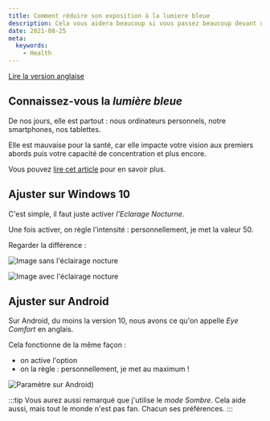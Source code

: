 ```yaml
---
title: Comment réduire son exposition à la lumiere bleue
description: Cela vous aidera beaucoup si vous passez beaucoup devant un écran
date: 2021-08-25
meta:
  keywords:
    - Health
---
```


[Lire la version anglaise](../../posts/2021-08-25-reduce-blue-light-exposure.md)

## Connaissez-vous la _lumière bleue_

De nos jours, elle est partout : nous ordinateurs personnels, notre smartphones, nos tablettes.

Elle est mauvaise pour la santé, car elle impacte votre vision aux premiers abords puis votre capacité de concentration et plus encore.

Vous pouvez [lire cet article](https://www.aoqnet.qc.ca/votre-vision-et-vos-yeux/protection-des-yeux/lumiere-bleue/) pour en savoir plus.

## Ajuster sur Windows 10

C'est simple, il faut juste activer _l'Eclarage Nocturne_.

Une fois activer, on règle l'intensité : personnellement, je met la valeur 50.

Regarder la différence :

![Image sans l'éclairage nocture](/images/reduire-la-lumiere-bleue-windows-10-sans-option.jpg)

![Image avec l'éclairage nocture](/images/reduire-la-lumiere-bleue-windows-10-avec-option.jpg)

## Ajuster sur Android

Sur Android, du moins la version 10, nous avons ce qu'on appelle _Eye Comfort_ en anglais.

Cela fonctionne de la même façon :

- on active l'option
- on la règle : personnellement, je met au maximum !

![Paramètre sur Android](/images/reduire-la-lumiere-bleue-android.jpg))

:::tip
Vous aurez aussi remarqué que j'utilise le _mode Sombre_. Cela aide aussi, mais tout le monde n'est pas fan. Chacun ses préférences.
:::
